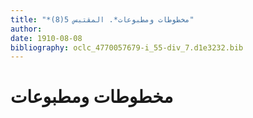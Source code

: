 ```yaml
---
title: "*مخطوطات ومطبوعات*. المقتبس 5(8)"
author: 
date: 1910-08-08
bibliography: oclc_4770057679-i_55-div_7.d1e3232.bib
---
```




#  مخطوطات ومطبوعات 


